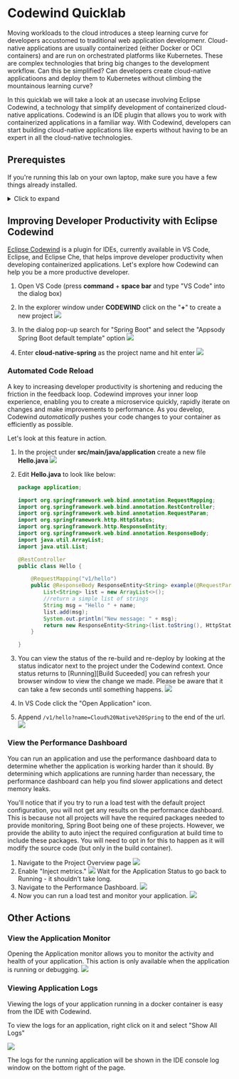 # Codewind Quicklab

Moving workloads to the cloud introduces a steep learning curve for developers accustomed to traditional web application developmenr. Cloud-native applications are usually containerized (either Docker or OCI containers) and are run on orchestrated platforms like Kubernetes. These are complex technologies that bring big changes to the development workflow. Can this be simplified? Can developers create cloud-native applicatioons and deploy them to Kubernetes without climbing the mountainous learning curve? 

In this quicklab we will take a look at an usecase involving Eclipse Codewind, a technology that simplify development of containerized cloud-native applications. Codewind is an IDE plugin that allows you to work with containerized applications in a familiar way. With Codewind, developers can start building cloud-native applications like experts without having to be an expert in all the cloud-native technologies. 

## Prerequistes

If you're running this lab on your own laptop, make sure you have a few things already installed.

<details>
  <summary>Click to expand</summary>
  
### Configure Local System

This quicklab requires the following tools: 

1. Docker
2. VS Code
3. VS Code Codewind [extension](https://www.eclipse.org/codewind/mdt-vsc-getting-started.html)

We recommend working with the latest available version of each.

</details>

## Improving Developer Productivity with Eclipse Codewind

[Eclipse Codewind](https://www.eclipse.org/codewind/) is a plugin for IDEs, currently available in VS Code, Eclipse, and Eclipse Che, that helps improve developer productivity when developing containerized applications. Let's explore how Codewind can help you be a more productive developer.

1. Open VS Code (press **command** + **space bar** and type "VS Code" into the dialog box)
2. In the explorer window under **CODEWIND** click on the "**+**" to create a new project
![](images/codewind-explorer.png)

3. In the dialog pop-up search for "Spring Boot" and select the "Appsody Spring Boot default template" option
![](images/Create-cw-spring-boot.png)

4. Enter **cloud-native-spring** as the project name and hit enter
![](images/name-cloud-native-spring.png)

### Automated Code Reload

A key to increasing developer productivity is shortening and reducing the friction in the feedback loop. Codewind improves your inner loop experience, enabling you to create a microservice quickly, rapidly iterate on changes and make improvements to performance. As you develop, Codewind *automatically* pushes your code changes to your container as efficiently as possible. 

Let's look at this feature in action.

1. 	In the project under **src/main/java/application** create a new file **Hello.java**
![](images/create-hello-dot-java.gif)
2. Edit **Hello.java** to look like below:
	
	```java
	package application;
	
	import org.springframework.web.bind.annotation.RequestMapping;
	import org.springframework.web.bind.annotation.RestController;
	import org.springframework.web.bind.annotation.RequestParam;
	import org.springframework.http.HttpStatus;
	import org.springframework.http.ResponseEntity;
	import org.springframework.web.bind.annotation.ResponseBody;
	import java.util.ArrayList;
	import java.util.List;
	
	@RestController
	public class Hello {
	
	    @RequestMapping("v1/hello")
	    public @ResponseBody ResponseEntity<String> example(@RequestParam("name") String name) {
	        List<String> list = new ArrayList<>();
	        //return a simple list of strings
	        String msg = "Hello " + name;
	        list.add(msg);
	        System.out.println("New message: " + msg);
	        return new ResponseEntity<String>(list.toString(), HttpStatus.OK);
	    }
	
	}
	```
3. You can view the status of the re-build and re-deploy by looking at the status indicator next to the project under the Codewind context. Once status returns to [Running][Build Suceeded] you can refresh your browser window to view the change we made. Please be aware that it can take a few seconds until something happens. 
	![](images/app-status.JPG)	
4. In VS Code click the "Open Application" icon.	
5. Append `/v1/hello?name=Cloud%20Native%20Spring` to the end of the url.
![](images/append-url.gif)

### View the Performance Dashboard

You can run an application and use the performance dashboard data to determine whether the application is working harder than it should. By determining which applications are running harder than necessary, the performance dashboard can help you find slower applications and detect memory leaks.

You'll notice that if you try to run a load test with the default project configuration, you will not get any results on the performance dashboard. This is because not all projects will have the required packages needed to provide monitoring, Spring Boot being one of these projects. However, we provide the ability to auto inject the required configuration at build time to include these packages. You will need to opt in for this to happen as it will modify the source code (but only in the build container).

1. Navigate to the Project Overview page ![](images/open-proj-overview.gif)
2. Enable "Inject metrics." ![](images/inject-metrics.gif) Wait for the Application Status to go back to Running - it shouldn't take long.
3. Navigate to the Performance Dashboard. ![](images/open-perf-dash.gif)
4. Now you can run a load test and monitor your application. ![](images/perf-dash.gif)

## Other Actions
### View the Application Monitor
Opening the Application monitor allows you to monitor the activity and health of your application. This action is only available when the application is running or debugging.
![](images/open-app-monitor.gif)

### Viewing Application Logs

Viewing the logs of your application running in a docker container is easy from the IDE with Codewind. 

To view the logs for an application, right click on it and select "Show All Logs" 

![](images/show-logs-new.png)

The logs for the running application will be shown in the IDE console log window on the bottom right of the page. 
